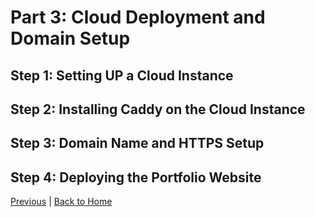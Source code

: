 # Part 3: Cloud Deployment and Domain Setup
## Step 1: Setting UP a Cloud Instance
## Step 2: Installing Caddy on the Cloud Instance
## Step 3: Domain Name and HTTPS Setup
## Step 4: Deploying the Portfolio Website

[Previous](part2/installing-caddy.md) | [Back to Home](../README.md)